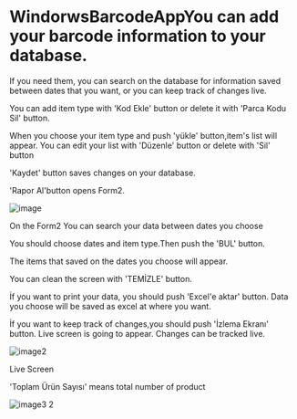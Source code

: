 # WindorwsBarcodeAppYou can add your barcode information to your database. 

If you need them, you can search on the database for information saved between dates that you want,
or you can keep track of changes live.

You can add item type with 'Kod Ekle' button or delete it with 'Parca Kodu Sil' button.

When you choose your item type and push 'yükle' button,item's list will appear. You can edit your list with 'Düzenle' button or delete with 'Sil' button

'Kaydet' button saves changes on your database.

'Rapor Al'button opens Form2. 

![image](https://user-images.githubusercontent.com/41550105/48911249-6193c200-ee83-11e8-8306-a2d8cfd0d7db.png)

On the Form2 You can search your data between dates you choose

You should choose dates and item type.Then push the 'BUL' button.

The items that saved on the dates you choose will appear. 

You can clean the screen with 'TEMİZLE' button.

İf you want to print your data, you should  push 'Excel'e aktar' button. Data you choose will be saved as excel at where you want.

İf you want to keep track of changes,you should push 'İzlema Ekranı' button. Live screen is going to appear. 
Changes can be tracked live.

![image2](https://user-images.githubusercontent.com/41550105/48911292-7e2ffa00-ee83-11e8-8e83-8cf8637a586d.png)


Live Screen

'Toplam Ürün Sayısı' means total number of product 

![image3 2](https://user-images.githubusercontent.com/41550105/48911300-86883500-ee83-11e8-81f6-36b541dede07.png)



